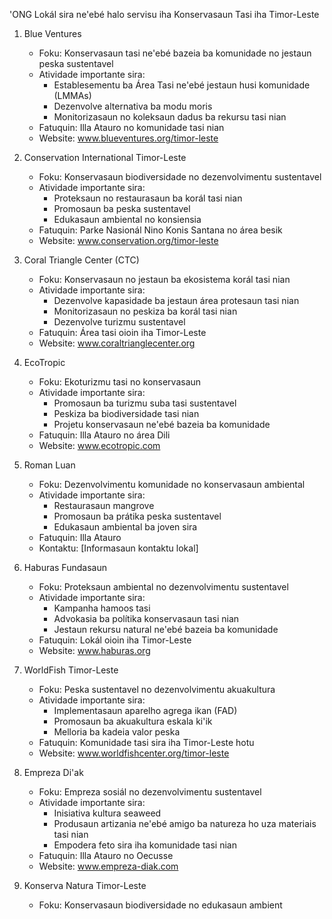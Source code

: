 'ONG Lokál sira ne'ebé halo servisu iha Konservasaun Tasi iha Timor-Leste

1. Blue Ventures
   - Foku: Konservasaun tasi ne'ebé bazeia ba komunidade no jestaun peska sustentavel
   - Atividade importante sira:
     * Establesementu ba Área Tasi ne'ebé jestaun husi komunidade (LMMAs)
     * Dezenvolve alternativa ba modu moris
     * Monitorizasaun no koleksaun dadus ba rekursu tasi nian
   - Fatuquin: Illa Atauro no komunidade tasi nian
   - Website: www.blueventures.org/timor-leste

2. Conservation International Timor-Leste
   - Foku: Konservasaun biodiversidade no dezenvolvimentu sustentavel
   - Atividade importante sira:
     * Proteksaun no restaurasaun ba korál tasi nian
     * Promosaun ba peska sustentavel
     * Edukasaun ambiental no konsiensia
   - Fatuquin: Parke Nasionál Nino Konis Santana no área besik
   - Website: www.conservation.org/timor-leste

3. Coral Triangle Center (CTC)
   - Foku: Konservasaun no jestaun ba ekosistema korál tasi nian
   - Atividade importante sira:
     * Dezenvolve kapasidade ba jestaun área protesaun tasi nian
     * Monitorizasaun no peskiza ba korál tasi nian
     * Dezenvolve turizmu sustentavel
   - Fatuquin: Área tasi oioin iha Timor-Leste
   - Website: www.coraltrianglecenter.org

4. EcoTropic
   - Foku: Ekoturizmu tasi no konservasaun
   - Atividade importante sira:
     * Promosaun ba turizmu suba tasi sustentavel
     * Peskiza ba biodiversidade tasi nian
     * Projetu konservasaun ne'ebé bazeia ba komunidade
   - Fatuquin: Illa Atauro no área Dili
   - Website: www.ecotropic.com

5. Roman Luan
   - Foku: Dezenvolvimentu komunidade no konservasaun ambiental
   - Atividade importante sira:
     * Restaurasaun mangrove
     * Promosaun ba prátika peska sustentavel
     * Edukasaun ambiental ba joven sira
   - Fatuquin: Illa Atauro
   - Kontaktu: [Informasaun kontaktu lokal]

6. Haburas Fundasaun
   - Foku: Proteksaun ambiental no dezenvolvimentu sustentavel
   - Atividade importante sira:
     * Kampanha hamoos tasi
     * Advokasia ba polítika konservasaun tasi nian
     * Jestaun rekursu natural ne'ebé bazeia ba komunidade
   - Fatuquin: Lokál oioin iha Timor-Leste
   - Website: www.haburas.org

7. WorldFish Timor-Leste
   - Foku: Peska sustentavel no dezenvolvimentu akuakultura
   - Atividade importante sira:
     * Implementasaun aparelho agrega ikan (FAD)
     * Promosaun ba akuakultura eskala ki'ik
     * Melloria ba kadeia valor peska
   - Fatuquin: Komunidade tasi sira iha Timor-Leste hotu
   - Website: www.worldfishcenter.org/timor-leste

8. Empreza Di'ak
   - Foku: Empreza sosiál no dezenvolvimentu sustentavel
   - Atividade importante sira:
     * Inisiativa kultura seaweed
     * Produsaun artizania ne'ebé amigo ba natureza ho uza materiais tasi nian
     * Empodera feto sira iha komunidade tasi nian
   - Fatuquin: Illa Atauro no Oecusse
   - Website: www.empreza-diak.com

9. Konserva Natura Timor-Leste
   - Foku: Konservasaun biodiversidade no edukasaun ambient